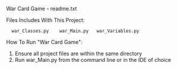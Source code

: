 War Card Game - readme.txt

Files Includes With This Project:

      war_Classes.py    war_Main.py   war_Variables.py
      
How To Run "War Card Game":

1) Ensure all project files are within the same directory
2) Run war_Main.py from the command line or in the IDE of choice


